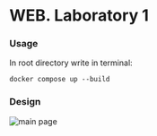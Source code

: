 # WEB. Laboratory 1

### Usage
In root directory write in terminal:

```docker compose up --build```

### Design
![main page](https://github.com/user-attachments/assets/83e0ac8b-8fe6-4008-9b15-223520d3d1f9)
